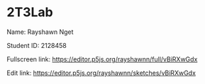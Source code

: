 # 2T3Lab

Name: Rayshawn Nget 

Student ID: 2128458

Fullscreen link: https://editor.p5js.org/rayshawnn/full/vBiRXwGdx

Edit link: https://editor.p5js.org/rayshawnn/sketches/vBiRXwGdx
